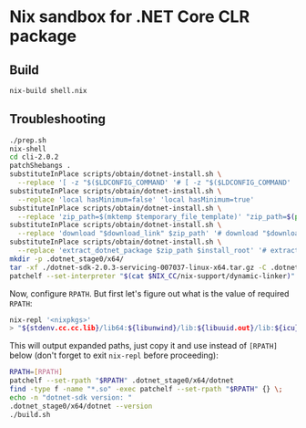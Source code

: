 # Nix sandbox for .NET Core CLR package

## Build

```bash
nix-build shell.nix
```

## Troubleshooting

```bash
./prep.sh
nix-shell
cd cli-2.0.2
patchShebangs .
substituteInPlace scripts/obtain/dotnet-install.sh \
  --replace '[ -z "$($LDCONFIG_COMMAND' '# [ -z "$($LDCONFIG_COMMAND'
substituteInPlace scripts/obtain/dotnet-install.sh \
  --replace 'local hasMinimum=false' 'local hasMinimum=true'
substituteInPlace scripts/obtain/dotnet-install.sh \
  --replace 'zip_path=$(mktemp $temporary_file_template)' "zip_path=$(pwd)/dotnet-sdk-2.0.3-servicing-007037-linux-x64.tar.gz"
substituteInPlace scripts/obtain/dotnet-install.sh \
  --replace 'download "$download_link" $zip_path' '# download "$download_link" $zip_path'
substituteInPlace scripts/obtain/dotnet-install.sh \
  --replace 'extract_dotnet_package $zip_path $install_root' '# extract_dotnet_package $zip_path $install_root'
mkdir -p .dotnet_stage0/x64/
tar -xf ./dotnet-sdk-2.0.3-servicing-007037-linux-x64.tar.gz -C .dotnet_stage0/x64/
patchelf --set-interpreter "$(cat $NIX_CC/nix-support/dynamic-linker)" .dotnet_stage0/x64/dotnet
```

Now, configure `RPATH`. But first let's figure out what is the value of required
`RPATH`:

```bash
nix-repl '<nixpkgs>'
> "${stdenv.cc.cc.lib}/lib64:${libunwind}/lib:${libuuid.out}/lib:${icu}/lib:${openssl.out}/lib:${zlib}/lib:${curl.out}/lib"
```

This will output expanded paths, just copy it and use instead of `[RPATH]`
below (don't forget to exit `nix-repl` before proceeding):

```bash
RPATH=[RPATH]
patchelf --set-rpath "$RPATH" .dotnet_stage0/x64/dotnet
find -type f -name "*.so" -exec patchelf --set-rpath "$RPATH" {} \;
echo -n "dotnet-sdk version: "
.dotnet_stage0/x64/dotnet --version
./build.sh
```
